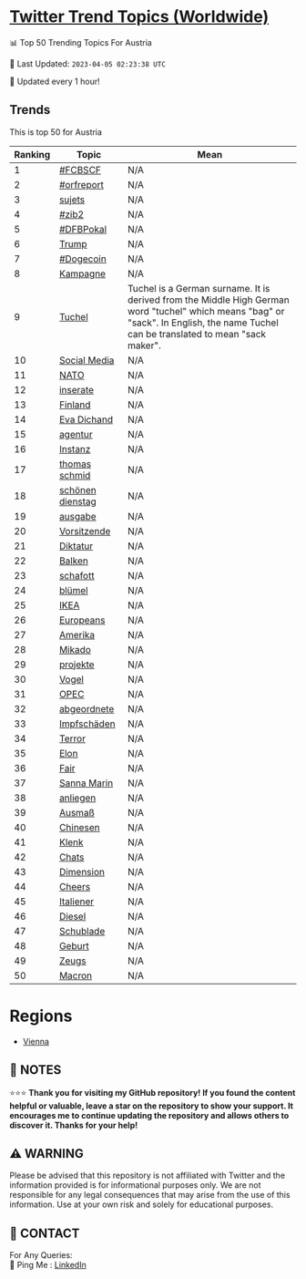 [Twitter Trend Topics (Worldwide)](https://github.com/ErcinDedeoglu/Twitter-Trend-Topics)
==========


📊 Top 50 Trending Topics For Austria

📆 Last Updated: `2023-04-05 02:23:38 UTC`

🔧 Updated every 1 hour!


## Trends

This is top 50 for Austria

| Ranking | Topic | Mean |
| ------- | ------------ | ------------ |
| 1 | [#FCBSCF](http://twitter.com/search?q=%23FCBSCF) | N/A |
| 2 | [#orfreport](http://twitter.com/search?q=%23orfreport) | N/A |
| 3 | [sujets](http://twitter.com/search?q=sujets) | N/A |
| 4 | [#zib2](http://twitter.com/search?q=%23zib2) | N/A |
| 5 | [#DFBPokal](http://twitter.com/search?q=%23DFBPokal) | N/A |
| 6 | [Trump](http://twitter.com/search?q=Trump) | N/A |
| 7 | [#Dogecoin](http://twitter.com/search?q=%23Dogecoin) | N/A |
| 8 | [Kampagne](http://twitter.com/search?q=Kampagne) | N/A |
| 9 | [Tuchel](http://twitter.com/search?q=Tuchel) | Tuchel is a German surname. It is derived from the Middle High German word "tuchel" which means "bag" or "sack". In English, the name Tuchel can be translated to mean "sack maker". |
| 10 | [Social Media](http://twitter.com/search?q=Social+Media) | N/A |
| 11 | [NATO](http://twitter.com/search?q=NATO) | N/A |
| 12 | [inserate](http://twitter.com/search?q=inserate) | N/A |
| 13 | [Finland](http://twitter.com/search?q=Finland) | N/A |
| 14 | [Eva Dichand](http://twitter.com/search?q=Eva+Dichand) | N/A |
| 15 | [agentur](http://twitter.com/search?q=agentur) | N/A |
| 16 | [Instanz](http://twitter.com/search?q=Instanz) | N/A |
| 17 | [thomas schmid](http://twitter.com/search?q=thomas+schmid) | N/A |
| 18 | [schönen dienstag](http://twitter.com/search?q=sch%c3%b6nen+dienstag) | N/A |
| 19 | [ausgabe](http://twitter.com/search?q=ausgabe) | N/A |
| 20 | [Vorsitzende](http://twitter.com/search?q=Vorsitzende) | N/A |
| 21 | [Diktatur](http://twitter.com/search?q=Diktatur) | N/A |
| 22 | [Balken](http://twitter.com/search?q=Balken) | N/A |
| 23 | [schafott](http://twitter.com/search?q=schafott) | N/A |
| 24 | [blümel](http://twitter.com/search?q=bl%c3%bcmel) | N/A |
| 25 | [IKEA](http://twitter.com/search?q=IKEA) | N/A |
| 26 | [Europeans](http://twitter.com/search?q=Europeans) | N/A |
| 27 | [Amerika](http://twitter.com/search?q=Amerika) | N/A |
| 28 | [Mikado](http://twitter.com/search?q=Mikado) | N/A |
| 29 | [projekte](http://twitter.com/search?q=projekte) | N/A |
| 30 | [Vogel](http://twitter.com/search?q=Vogel) | N/A |
| 31 | [OPEC](http://twitter.com/search?q=OPEC) | N/A |
| 32 | [abgeordnete](http://twitter.com/search?q=abgeordnete) | N/A |
| 33 | [Impfschäden](http://twitter.com/search?q=Impfsch%c3%a4den) | N/A |
| 34 | [Terror](http://twitter.com/search?q=Terror) | N/A |
| 35 | [Elon](http://twitter.com/search?q=Elon) | N/A |
| 36 | [Fair](http://twitter.com/search?q=Fair) | N/A |
| 37 | [Sanna Marin](http://twitter.com/search?q=Sanna+Marin) | N/A |
| 38 | [anliegen](http://twitter.com/search?q=anliegen) | N/A |
| 39 | [Ausmaß](http://twitter.com/search?q=Ausma%c3%9f) | N/A |
| 40 | [Chinesen](http://twitter.com/search?q=Chinesen) | N/A |
| 41 | [Klenk](http://twitter.com/search?q=Klenk) | N/A |
| 42 | [Chats](http://twitter.com/search?q=Chats) | N/A |
| 43 | [Dimension](http://twitter.com/search?q=Dimension) | N/A |
| 44 | [Cheers](http://twitter.com/search?q=Cheers) | N/A |
| 45 | [Italiener](http://twitter.com/search?q=Italiener) | N/A |
| 46 | [Diesel](http://twitter.com/search?q=Diesel) | N/A |
| 47 | [Schublade](http://twitter.com/search?q=Schublade) | N/A |
| 48 | [Geburt](http://twitter.com/search?q=Geburt) | N/A |
| 49 | [Zeugs](http://twitter.com/search?q=Zeugs) | N/A |
| 50 | [Macron](http://twitter.com/search?q=Macron) | N/A |



# Regions

* [Vienna](</Austria/Vienna.md>)



## 📝 NOTES

⭐⭐⭐ **Thank you for visiting my GitHub repository! If you found the content helpful or valuable, leave a star on the repository to show your support. It encourages me to continue updating the repository and allows others to discover it. Thanks for your help!**


## ⚠️ WARNING

Please be advised that this repository is not affiliated with Twitter and the information provided is for informational purposes only. We are not responsible for any legal consequences that may arise from the use of this information. Use at your own risk and solely for educational purposes.


## 📨 CONTACT

 For Any Queries:  
            🏓 Ping Me : [LinkedIn](https://www.linkedin.com/in/ercindedeoglu/)
